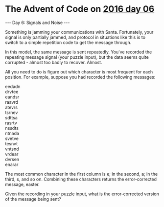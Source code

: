 # The Advent of Code on [2016 day 06](https://adventofcode.com/2016/day/6)

--- Day 6: Signals and Noise ---

Something is jamming your communications with Santa. Fortunately, your signal is only partially jammed, and protocol in situations like this is to switch to a simple repetition code to get the message through.

In this model, the same message is sent repeatedly.  You've recorded the repeating message signal (your puzzle input), but the data seems quite corrupted - almost too badly to recover. Almost.

All you need to do is figure out which character is most frequent for each position. For example, suppose you had recorded the following messages:

eedadn\
drvtee\
eandsr\
raavrd\
atevrs\
tsrnev\
sdttsa\
rasrtv\
nssdts\
ntnada\
svetve\
tesnvt\
vntsnd\
vrdear\
dvrsen\
enarar

The most common character in the first column is e; in the second, a; in the third, s, and so on. Combining these characters returns the error-corrected message, easter.

Given the recording in your puzzle input, what is the error-corrected version of the message being sent?